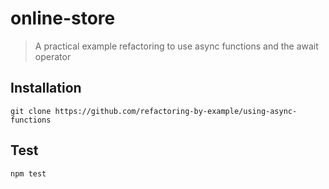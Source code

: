 # online-store

> A practical example refactoring to use async functions and the await operator

## Installation

```
git clone https://github.com/refactoring-by-example/using-async-functions
```

## Test

```
npm test
```
